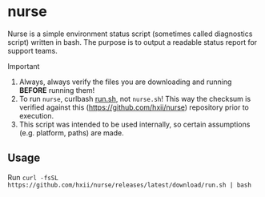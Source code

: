 # nurse

Nurse is a simple environment status script (sometimes called diagnostics script) written in bash. The purpose is to output a readable status report for support teams.

> [!important]
>
> 1. Always, always verify the files you are downloading and running **BEFORE** running them!
> 2. To run `nurse`, curlbash [run.sh](run.sh), not `nurse.sh`! This way the checksum is verified against this (<https://github.com/hxii/nurse>) repository prior to execution.
> 3. This script was intended to be used internally, so certain assumptions (e.g. platform, paths) are made.

## Usage

Run `curl -fsSL https://github.com/hxii/nurse/releases/latest/download/run.sh | bash`
